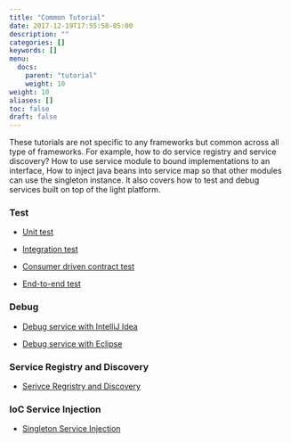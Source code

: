 ```yaml
---
title: "Common Tutorial"
date: 2017-12-19T17:55:58-05:00
description: ""
categories: []
keywords: []
menu:
  docs:
    parent: "tutorial"
    weight: 10
weight: 10
aliases: []
toc: false
draft: false
---
```


These tutorials are not specific to any frameworks but common across all type of frameworks.
For example, how to do service registry and service discovery? How to use service module to
bound implementations to an interface, How to inject java beans into service map so that
other modules can use the singleton instance. It also covers how to test and debug services
built on top of the light platform. 

### Test

* [Unit test][]

* [Integration test][]

* [Consumer driven contract test][]

* [End-to-end test][]

### Debug

* [Debug service with IntelliJ Idea][]

* [Debug service with Eclipse][]


### Service Registry and Discovery

* [Serivce Regristry and Discovery][]

### IoC Service Injection

* [Singleton Service Injection][]



[Unit test]: /tutorial/common/test/unit-test/
[Integration test]: /tutorial/common/test/integration-test/
[Consumer driven contract test]: /tutorial/common/test/consumer-driven-contract/
[End-to-end test]: /tutorial/common/test/end-to-end-test/
[Debug service with IntelliJ Idea]: /tutorial/common/debug/idea/
[Debug service with Eclipse]: /tutorial/common/debug/eclipse/
[Serivce Regristry and Discovery]: /tutorial/common/discovery/
[Singleton Service Injection]: /tutorial/common/service/
